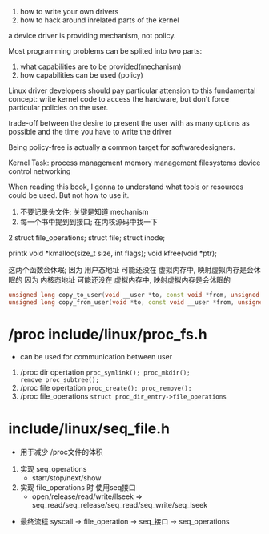 1. how to write your own drivers
2. how to hack around inrelated parts of the kernel


a device driver is providing mechanism, not policy.

Most programming problems can be splited into two parts:
1. what capabilities are to be provided(mechanism)
2. how capabilities can be used (policy)



Linux driver developers should pay particular attension to this fundamental concept: write kernel code to access the hardware, but don't force particular policies on the user.

trade-off between the desire to present the user with as many options as possible and the time you have to write the driver

Being policy-free is actually a common target for softwaredesigners.

Kernel Task:
process management
memory  management
filesystems
device control
networking


When reading this book, I gonna to understand what tools or resources could be used.
But not how to use it.

1. 不要记录头文件; 关键是知道 mechanism
2. 每一个书中提到到接口; 在内核源码中找一下

2 struct file_operations; struct file; struct inode;


printk
void *kmalloc(size_t size, int flags);  void kfree(void *ptr); 

这两个函数会休眠; 
因为 用户态地址 可能还没在 虚拟内存中, 映射虚拟内存是会休眠的
因为 内核态地址 可能还没在 虚拟内存中, 映射虚拟内存是会休眠的
```c++
unsigned long copy_to_user(void __user *to, const void *from, unsigned long count);
unsigned long copy_from_user(void *to, const void __user *from, unsigned long count);
```







# /proc include/linux/proc_fs.h
+ can be used for communication between user
1. /proc dir  opertation `proc_symlink(); proc_mkdir(); remove_proc_subtree();`
2. /proc file opertation `proc_create(); proc_remove();`
3. /proc file_operations `struct proc_dir_entry->file_operations`

# include/linux/seq_file.h
+ 用于减少 /proc文件的体积
1. 实现 seq_operations
    + start/stop/next/show
2. 实现 file_operations 时 使用seq接口
    + open/release/read/write/llseek => seq_read/seq_release/seq_read/seq_write/seq_lseek
+ 最终流程 syscall -> file_operation -> seq_接口 -> seq_operations